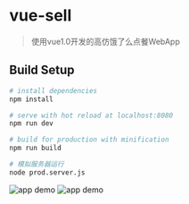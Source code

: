 # vue-sell

> 使用vue1.0开发的高仿饿了么点餐WebApp

## Build Setup

``` bash
# install dependencies
npm install

# serve with hot reload at localhost:8080
npm run dev

# build for production with minification
npm run build

# 模拟服务器运行
node prod.server.js
```
![app demo](http://oiivm9udq.bkt.clouddn.com/IMG_0464.PNG?imageView2/2/w/360)
![app demo](http://oiivm9udq.bkt.clouddn.com/IMG_0467.PNG?imageView2/2/w/360)

